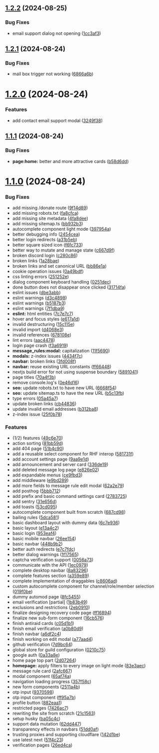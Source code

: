 ## [1.2.2](https://github.com/onesoft-sudo/sudobot-dashboard/compare/v1.2.1...v1.2.2) (2024-08-25)


### Bug Fixes

* email support dialog not opening ([1cc3af3](https://github.com/onesoft-sudo/sudobot-dashboard/commit/1cc3af32a5e121be7605a5c28b624af8ef37da26))



## [1.2.1](https://github.com/onesoft-sudo/sudobot-dashboard/compare/v1.2.0...v1.2.1) (2024-08-24)


### Bug Fixes

* mail box trigger not working ([6866a6b](https://github.com/onesoft-sudo/sudobot-dashboard/commit/6866a6b0982d92b7319f28a8c3504498f7e6c021))



# [1.2.0](https://github.com/onesoft-sudo/sudobot-dashboard/compare/v1.1.1...v1.2.0) (2024-08-24)


### Features

* add contact email support modal ([3249f38](https://github.com/onesoft-sudo/sudobot-dashboard/commit/3249f382f5c807a14d7bae6614e7896f646f6af8))



## [1.1.1](https://github.com/onesoft-sudo/sudobot-dashboard/compare/v1.1.0...v1.1.1) (2024-08-24)


### Bug Fixes

* **page:home:** better and more attractive cards ([b58d6dd](https://github.com/onesoft-sudo/sudobot-dashboard/commit/b58d6ddf8342f0b61e29d810c126d83bcbb773b1))



# [1.1.0](https://github.com/onesoft-sudo/sudobot-dashboard/compare/v0.61.1...v1.1.0) (2024-08-24)


### Bug Fixes

* add missing /donate route ([9f14d89](https://github.com/onesoft-sudo/sudobot-dashboard/commit/9f14d89daed22ced705d7f61c08ff2782f048342))
* add missing robots.txt ([fa8cfca](https://github.com/onesoft-sudo/sudobot-dashboard/commit/fa8cfca43cb182fe13ddf8cacc350bc4d94ffb89))
* add missing site metadata ([4fa8dee](https://github.com/onesoft-sudo/sudobot-dashboard/commit/4fa8deedd7d5a0f159d339f1767d92e5451e713e))
* add missing sitemap.ts ([bb932b3](https://github.com/onesoft-sudo/sudobot-dashboard/commit/bb932b3c2d03bf85708fda55515fa98d0a2eadca))
* autocomplete component light mode ([397954a](https://github.com/onesoft-sudo/sudobot-dashboard/commit/397954a6c2c0d97f518a6c5b2f275b8a24a6c66d))
* better debugging info ([2454cea](https://github.com/onesoft-sudo/sudobot-dashboard/commit/2454cea774df24f872bc6da8756118ae9053971b))
* better login redirects ([a31b5eb](https://github.com/onesoft-sudo/sudobot-dashboard/commit/a31b5eba46d178d0fe8bd6d9ed250b0d498c0b15))
* better square sized icon ([f6fc733](https://github.com/onesoft-sudo/sudobot-dashboard/commit/f6fc733cccc727530988d2d80b672c0f625f9288))
* better way to mutate and manage state ([c667d9f](https://github.com/onesoft-sudo/sudobot-dashboard/commit/c667d9f0d722d79170edb0fe8c6fb6f8aa362ec1))
* broken discord login ([c280c86](https://github.com/onesoft-sudo/sudobot-dashboard/commit/c280c8656531290f51795bb00be67b3a2c7b91a9))
* broken links ([1a28bae](https://github.com/onesoft-sudo/sudobot-dashboard/commit/1a28bae74ab1861611384f85087fb5105dfd79e7))
* broken links and set canonical URL ([bb86e1a](https://github.com/onesoft-sudo/sudobot-dashboard/commit/bb86e1a8cd926eae4086c7d0879b9b0d15e51d36))
* cookie operation issues ([0a49bdf](https://github.com/onesoft-sudo/sudobot-dashboard/commit/0a49bdfa498b16037def0630666e25e65888e991))
* css linting errors ([251252e](https://github.com/onesoft-sudo/sudobot-dashboard/commit/251252eae8c7be0a9f6fc5561272822afe4659d8))
* dialog component keyboard handling ([0251dec](https://github.com/onesoft-sudo/sudobot-dashboard/commit/0251dec68deef1bc9cd8bdb48060ce89468235f8))
* done button does not disappear once clicked ([31714fa](https://github.com/onesoft-sudo/sudobot-dashboard/commit/31714fabd91486da125eb9e88ba80a8d43315371))
* eslint issues ([dbe3abb](https://github.com/onesoft-sudo/sudobot-dashboard/commit/dbe3abba2d9ae454ee97b37baa4a1e7c8003fea3))
* eslint warnings ([d3c4898](https://github.com/onesoft-sudo/sudobot-dashboard/commit/d3c4898a0abe4ccb6b2dcc6c2f403c5b4d9fad7a))
* eslint warnings ([b5187b3](https://github.com/onesoft-sudo/sudobot-dashboard/commit/b5187b33ff1db01de1fbf23a0d941ce7b10bff51))
* eslint warnings ([7f1dba9](https://github.com/onesoft-sudo/sudobot-dashboard/commit/7f1dba92abadf2f9f8d6433f0a304dd9bee51ca0))
* **eslint:** html entities ([7c7e7c7](https://github.com/onesoft-sudo/sudobot-dashboard/commit/7c7e7c732ff64796d9c9e595c00eef4df55b1b6b))
* hover and focus styles ([e617a1d](https://github.com/onesoft-sudo/sudobot-dashboard/commit/e617a1dc49cb8c4ed0599a01a35e5d17d573bb65))
* invalid destructuring ([15c115e](https://github.com/onesoft-sudo/sudobot-dashboard/commit/15c115e87fea610889593b2f562cd739acbbbd4c))
* invalid import ([d4068e3](https://github.com/onesoft-sudo/sudobot-dashboard/commit/d4068e3d2f576aeb62e75c476ce4649459889755))
* invalid references ([678108e](https://github.com/onesoft-sudo/sudobot-dashboard/commit/678108e7109f84733d91d4550c811560c0553838))
* lint errors ([aac4478](https://github.com/onesoft-sudo/sudobot-dashboard/commit/aac44780de1c725c56c48b9ab84fc51487a88b6d))
* login page crash ([f3a6919](https://github.com/onesoft-sudo/sudobot-dashboard/commit/f3a69197d542dff575d2078a9b4fe21727beda95))
* **message_rules:modal:** capitalization ([11f5690](https://github.com/onesoft-sudo/sudobot-dashboard/commit/11f569058205c9e26887238374fa035411478b31))
* **modals:** z-index issues ([4434f7c](https://github.com/onesoft-sudo/sudobot-dashboard/commit/4434f7c439667eb265da5b6146a8ee586bbe4484))
* **navbar:** broken links ([3fd008f](https://github.com/onesoft-sudo/sudobot-dashboard/commit/3fd008f245606b4d6f958985440ed72500e375aa))
* **navbar:** reuse existing URL constants ([ff66448](https://github.com/onesoft-sudo/sudobot-dashboard/commit/ff6644883f94dcf18dcb675ef58074e1ed4ab7eb))
* nextjs build error for not using suspense boundary ([5891041](https://github.com/onesoft-sudo/sudobot-dashboard/commit/5891041d5f9c34b7320d83031ae380a80e7db3f0))
* page titles ([70a4f3b](https://github.com/onesoft-sudo/sudobot-dashboard/commit/70a4f3bcc039dd92aa6665a168338544d83ef73a))
* remove console.log's ([0e46d16](https://github.com/onesoft-sudo/sudobot-dashboard/commit/0e46d167895a25c1ffb0957b4cbdd69526c31ac4))
* **seo:** update robots.txt to have new URL ([6668f54](https://github.com/onesoft-sudo/sudobot-dashboard/commit/6668f5476c92a3b4c35af31f3f84c5b8d0449346))
* **seo:** update sitemap.ts to have the new URL ([b5c13fb](https://github.com/onesoft-sudo/sudobot-dashboard/commit/b5c13fb6db61d8a8b216b7e81465a927337b3de3))
* type errors ([05a45a7](https://github.com/onesoft-sudo/sudobot-dashboard/commit/05a45a7c661058dd4ab0afa1e8c2f3de99e96f2e))
* update broken links ([cb44836](https://github.com/onesoft-sudo/sudobot-dashboard/commit/cb448360e4b5cd5e9ca94fff0a0d732f04a49099))
* update invalid email addresses ([b312ba8](https://github.com/onesoft-sudo/sudobot-dashboard/commit/b312ba8ce6f22bb4df04423b1f3c81cae39f77e5))
* z-index issue ([25f0b78](https://github.com/onesoft-sudo/sudobot-dashboard/commit/25f0b781be6dab70ef2bd6b560e8938dec79b083))


### Features

* (1/2) features ([49c6e70](https://github.com/onesoft-sudo/sudobot-dashboard/commit/49c6e70f9f9a6cf2cad8783e53e28465a6dfbd16))
* action sorting ([81bb59d](https://github.com/onesoft-sudo/sudobot-dashboard/commit/81bb59d17def37bd40a3bbed6d8c639945bcfab3))
* add 404 page ([51b4c90](https://github.com/onesoft-sudo/sudobot-dashboard/commit/51b4c900c8f80440ef9ef10b291414b12728da4e))
* add a reusable select component for RHF interop ([581731f](https://github.com/onesoft-sudo/sudobot-dashboard/commit/581731fa1e55d5c16f325bb7638e160221d021b3))
* add account settings page ([9aa9e1d](https://github.com/onesoft-sudo/sudobot-dashboard/commit/9aa9e1db9b3925d9466a23e0e601f819108016ea))
* add announcement and server card ([336de19](https://github.com/onesoft-sudo/sudobot-dashboard/commit/336de198e8dfc9c25bf59a11cb486fe4b0358fe5))
* add deleted message log page ([e826e02](https://github.com/onesoft-sudo/sudobot-dashboard/commit/e826e022ed09705bf11c8c36cb1bfc84047fe6a2))
* add expandable menus ([ce9fbd3](https://github.com/onesoft-sudo/sudobot-dashboard/commit/ce9fbd37c10654afd64213d23dd95b659da31f66))
* add middleware ([e9bd289](https://github.com/onesoft-sudo/sudobot-dashboard/commit/e9bd289a8389cf423849584d61d683370786ec62))
* add more fields to message rule edit modal ([62a2e79](https://github.com/onesoft-sudo/sudobot-dashboard/commit/62a2e799998b9f20df1c4ac1610c663d8d4dfdf9))
* add posthog ([5bbb712](https://github.com/onesoft-sudo/sudobot-dashboard/commit/5bbb7121e1b02e65754990fb571f6c8b24c1dfd0))
* add prefix and basic command settings card ([2783725](https://github.com/onesoft-sudo/sudobot-dashboard/commit/2783725212633810b605028eff70ca4b52c3626e))
* add sentry ([31e656d](https://github.com/onesoft-sudo/sudobot-dashboard/commit/31e656d09bc63680674a1c82563cc6b6437c159b))
* add toasts ([53cd095](https://github.com/onesoft-sudo/sudobot-dashboard/commit/53cd095ab71debe887e916a70b182196e87ba714))
* autocomplete component built from scratch ([687cd98](https://github.com/onesoft-sudo/sudobot-dashboard/commit/687cd9810a7419eb89d5a390f45d72e1954c6dde))
* bailing rules ([5dca581](https://github.com/onesoft-sudo/sudobot-dashboard/commit/5dca5818ba25cb3a8ad1e5728c171d5a1a077316))
* basic dashboard layout with dummy data ([6c7e936](https://github.com/onesoft-sudo/sudobot-dashboard/commit/6c7e9363881391c083901ad978589f768874cdf9))
* basic layout ([e13a4c2](https://github.com/onesoft-sudo/sudobot-dashboard/commit/e13a4c25d76d74ce5cf76268ad9fc06e01413339))
* basic login ([953eaf4](https://github.com/onesoft-sudo/sudobot-dashboard/commit/953eaf48ecf6a8bb76e451d5795023e549fc7fcd))
* basic mobile navbar ([26ee154](https://github.com/onesoft-sudo/sudobot-dashboard/commit/26ee154e62a4cecd75ecadeafd94d2f5f5472488))
* basic navbar ([448b9b2](https://github.com/onesoft-sudo/sudobot-dashboard/commit/448b9b21aea4cb2b60cc7167a3c777ab6acafae3))
* better auth redirects ([e7c7fdc](https://github.com/onesoft-sudo/sudobot-dashboard/commit/e7c7fdc4b39196c68291f3f2107c7a1e6e73083f))
* better dialog warnings ([1f17565](https://github.com/onesoft-sudo/sudobot-dashboard/commit/1f175655745d8e786eccac93dc244dd4c9b46be5))
* captcha verification support ([0056a73](https://github.com/onesoft-sudo/sudobot-dashboard/commit/0056a734a8030aa7c942e6f4456bb26802e1ec76))
* communicate with the API ([1ec0979](https://github.com/onesoft-sudo/sudobot-dashboard/commit/1ec0979a9ab9f04e121ef2beaf0e782534c67796))
* complete desktop navbar ([8a83296](https://github.com/onesoft-sudo/sudobot-dashboard/commit/8a83296b243463d7f526208d1d21ed0bce4efe19))
* complete features section ([a359e89](https://github.com/onesoft-sudo/sudobot-dashboard/commit/a359e896499214f1236d6a1e0acf9bccdc865397))
* complete implementation of draggables ([c8606ad](https://github.com/onesoft-sudo/sudobot-dashboard/commit/c8606ad5439504782d5bccd1e1903609a3ecceb5))
* custom autocomplete component for channel/role/member selection ([019f0be](https://github.com/onesoft-sudo/sudobot-dashboard/commit/019f0bee10168ed6cb95ab61942b12d41a62adf0))
* dummy automod page ([8fc5455](https://github.com/onesoft-sudo/sudobot-dashboard/commit/8fc5455e9438129ae11fe2b508bf28a7c0c5bd9b))
* email verification [partial] ([1b83b49](https://github.com/onesoft-sudo/sudobot-dashboard/commit/1b83b49400c571771fe0458fbb9bb716597dbb19))
* exclusions and restrictions ([2eb0910](https://github.com/onesoft-sudo/sudobot-dashboard/commit/2eb09105f5e1504a2b1bec543be7b8aa84387f39))
* finalize designing recovery code page ([ff16894](https://github.com/onesoft-sudo/sudobot-dashboard/commit/ff16894a96015764f2d9ca1aff39acc419672c2e))
* finalize new sub-form component ([16cb576](https://github.com/onesoft-sudo/sudobot-dashboard/commit/16cb57676db67c8fd123e220d0901bf3da7786e3))
* finish antiraid cards ([c05d1b1](https://github.com/onesoft-sudo/sudobot-dashboard/commit/c05d1b1931396bcbdec80271a3f78e2d71786e19))
* finish email verification ([a0b80d9](https://github.com/onesoft-sudo/sudobot-dashboard/commit/a0b80d9370536ebc74772e4d3cff512354771532))
* finish navbar ([a6df2c4](https://github.com/onesoft-sudo/sudobot-dashboard/commit/a6df2c4bdb74a6fbaced978e7bec112527e47f46))
* finish working on edit modal ([a77aad4](https://github.com/onesoft-sudo/sudobot-dashboard/commit/a77aad40a5d88d6896eded1587a3af8dfb58d6c9))
* github verification ([7d9bc64](https://github.com/onesoft-sudo/sudobot-dashboard/commit/7d9bc6470b4727381c3b32ff09c30399b3bd749b))
* global store for guild configuration ([0210c75](https://github.com/onesoft-sudo/sudobot-dashboard/commit/0210c75a081528810fb0bb37e7d79eb527fd522e))
* google auth ([0a33a8e](https://github.com/onesoft-sudo/sudobot-dashboard/commit/0a33a8e7b6c61a44abe615e54234bd1f9c4ea21a))
* home page top part ([2d07264](https://github.com/onesoft-sudo/sudobot-dashboard/commit/2d072644c3fbb342c76ce3b116a32e4002e8681c))
* **homepage:** apply filters to every image on light mode ([83e3aec](https://github.com/onesoft-sudo/sudobot-dashboard/commit/83e3aeca6a2d37a56932e607cae8eadaadbcf5af))
* message rule card ([2afc667](https://github.com/onesoft-sudo/sudobot-dashboard/commit/2afc6674337f10baa4a94fa560480d3ad0079726))
* modal component ([65af74a](https://github.com/onesoft-sudo/sudobot-dashboard/commit/65af74a48ef580bac1372439c9471c9657e1ed37))
* navigation loading progress ([357f58c](https://github.com/onesoft-sudo/sudobot-dashboard/commit/357f58c626d0ea9a5e5056dcbf054ecfcedc971e))
* new form components ([2511a4b](https://github.com/onesoft-sudo/sudobot-dashboard/commit/2511a4b3d5cbe7415301e2f783104bc765c8d5fc))
* otp input ([9370598](https://github.com/onesoft-sudo/sudobot-dashboard/commit/9370598f484074b5c1a3187230fe56deafc67e95))
* otp input component ([ff95a7b](https://github.com/onesoft-sudo/sudobot-dashboard/commit/ff95a7b163bbdf6356750f838ded7ed462f72030))
* profile button ([882eaa1](https://github.com/onesoft-sudo/sudobot-dashboard/commit/882eaa151d69b2447963f6041bcd757c59edb3fd))
* restricted pages ([7426ac7](https://github.com/onesoft-sudo/sudobot-dashboard/commit/7426ac7f7d1bfcc541f15c491fecb522ee887670))
* rewriting the site from scratch ([21c1563](https://github.com/onesoft-sudo/sudobot-dashboard/commit/21c1563412c42c9543d20c5f5c8274694bb33168))
* setup husky ([ba05c4c](https://github.com/onesoft-sudo/sudobot-dashboard/commit/ba05c4c680116d857d4abf5adde40d7046429df8))
* support data mutation ([62dd447](https://github.com/onesoft-sudo/sudobot-dashboard/commit/62dd44761ce4ba0cf9c1dd3ab0737130e2a508b9))
* transparency effects in navbars ([51dd0af](https://github.com/onesoft-sudo/sudobot-dashboard/commit/51dd0af81cd0d8978c9958d79d629f76e06a5dae))
* trusting proxies and supporting cloudflare ([142d1be](https://github.com/onesoft-sudo/sudobot-dashboard/commit/142d1be518b6f1a46da5a6a709a3b12c65fc04c0))
* use latest next ([51f4c23](https://github.com/onesoft-sudo/sudobot-dashboard/commit/51f4c230cd9f14cc8beeaea1bc7b94014532c774))
* verification pages ([26ed4ca](https://github.com/onesoft-sudo/sudobot-dashboard/commit/26ed4ca56f8f36732059998083fd888bb63bc211))



